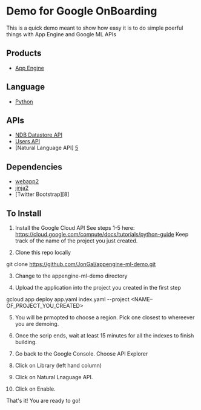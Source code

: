 # Demo for Google OnBoarding

This is a quick demo meant to show how easy it is to do simple poerful things with App Engine and Google ML APIs

## Products
- [App Engine][1]

## Language
- [Python][2]

## APIs
- [NDB Datastore API][3]
- [Users API][4]
- [Natural Language API] [5]

## Dependencies
- [webapp2][6]
- [jinja2][7]
- [Twitter Bootstrap][8]

[1]: https://developers.google.com/appengine
[2]: https://python.org
[3]: https://developers.google.com/appengine/docs/python/ndb/
[4]: https://developers.google.com/appengine/docs/python/users/
[5]: http://webapp-improved.appspot.com/
[6]: http://jinja.pocoo.org/docs/
[7]: http://twitter.github.com/bootstrap/

## To Install

1) Install the Google Cloud API
See steps 1-5 here: https://cloud.google.com/compute/docs/tutorials/python-guide 
Keep track of the name of the project you just created.

2) Clone this repo locally

git clone https://github.com/JonGal/appengine-ml-demo.git

3) Change to the appengine-ml-demo directory

4) Upload the application into the project you created in the first step

gcloud app deploy app.yaml index.yaml --project <NAME–OF_PROJECT_YOU_CREATED>

5) You will be prmopted to choose a region. Pick one closest to whereever you are demoing.

6) Once the scrip ends, wait at least 15 minutes for all the indexes to finish building.

7) Go back to the Google Console. Choose API Explorer

8) Click on Library (left hand column)

9) Click on Natural Lnaguage API.

10) Click on Enable.

That's it! You are ready to go!
